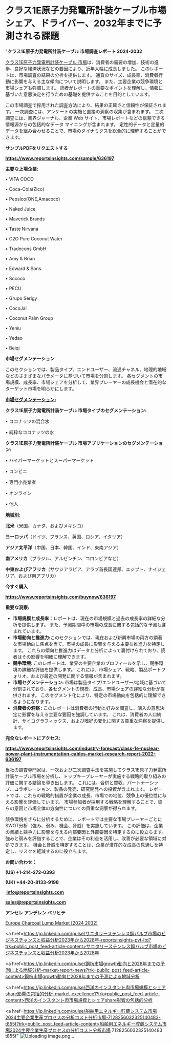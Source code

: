 # クラス1E原子力発電所計装ケーブル市場シェア、ドライバー、2032年までに予測される課題

"<strong>クラス1E原子力発電所計装ケーブル 市場調査レポート 2024-2032</strong>

<a href=https://www.reportsinsights.com/sample/636197>クラス1E原子力発電所計装ケーブル 市場</a>は、消費者の需要の増加、技術の進歩、良好な経済状況などの要因により、近年大幅に成長しました。 このレポートは、市場調査の結果の分析を提供します。 通貨のサイズ、成長率、消費者行動に影響を与える主な傾向について説明します。 また、主要企業の競争環境と市場シェアも強調します。 読者がレポートの重要なポイントを理解し、情報に基づいた意思決定を行うための基礎を提供することを目的としています。

この市場調査で採用された調査方法により、結果の正確さと信頼性が保証されます。 一次調査には、アンケートの実施と直接の洞察の収集が含まれます。 二次調査には、業界ジャーナル、企業 Web サイト、市場レポートなどの信頼できる情報源からの包括的なデータ マイニングが含まれます。 定性的データと定量的データを組み合わせることで、市場のダイナミクスを総合的に理解することができます。

<strong><b>サンプルPDFをリクエストする</b></strong>

<a href=https://www.reportsinsights.com/sample/636197><strong><u>https://www.reportsinsights.com/sample/636197</u></strong></a>

<strong>主要な上場企業:</strong>

• VITA COCO

• Coca-Cola(Zico)

• Pepsico(ONE,Amacoco)

• Naked Juice

• Maverick Brands

• Taste Nirvana

• C2O Pure Coconut Water

• Tradecons GmbH

• Amy & Brian

• Edward & Sons

• Sococo

• PECU

• Grupo Serigy

• CocoJal

• Coconut Palm Group

• Yeniu

• Yedao

• Beiqi

<strong>市場セグメンテーション</strong>

このセクションでは、製品タイプ、エンドユーザー、流通チャネル、地理的地域などのさまざまなパラメータに基づいて市場を分割します。 各セグメントの市場規模、成長率、市場シェアを分析して、業界プレーヤーの成長機会と潜在的なターゲット市場を明らかにします。

<strong><u>市場セグメンテーション</u></strong><strong><u>:</u></strong>

<strong>クラス1E原子力発電所計装ケーブル 市場タイプのセグメンテーション:</strong>

• ココナッツの混合水

• 純粋なココナッツの水

<strong>クラス1E原子力発電所計装ケーブル 市場アプリケーションのセグメンテーション:</strong>

• ハイパーマーケットとスーパーマーケット

• コンビニ

• 専門小売業者

• オンライン

• 他人

<strong><u>地域別</u></strong><strong><u>:</u></strong>

<strong>北米</strong>（米国、カナダ、およびメキシコ）

<strong>ヨーロッパ</strong>（ドイツ、フランス、英国、ロシア、イタリア）

<strong>アジア太平洋</strong>（中国、日本、韓国、インド、東南アジア）

<strong>南アメリカ</strong>（ブラジル、アルゼンチン、コロンビアなど）

<strong>中東およびアフリカ</strong>（サウジアラビア、アラブ首長国連邦、エジプト、ナイジェリア、および南アフリカ）

<strong>今すぐ購入</strong>

<a href=https://www.reportsinsights.com/buynow/636197><strong><u>https://www.reportsinsights.com/buynow/636197</u></strong></a>

<strong>重要な洞察:</strong>
<ul>
  <li><strong>市場規模と成長率：</strong>レポートは、現在の市場規模と過去の成長率の詳細な分析を提供します。 また、予測期間中の市場の成長に関する包括的な予測も含まれています。</li>
  <li><strong>市場動向と推進力:</strong>このセクションでは、現在および新興市場の両方の顕著な市場動向に焦点を当て、市場の成長に影響を与える主要な推進力を特定します。 これらの傾向と推進力はデータと分析によって裏付けられており、読者はその影響を明確に理解できます。</li>
  <li><strong>競争環境</strong>: このレポートは、業界の主要企業のプロフィールを示し、競争環境の詳細な評価を提供します。 これには、市場シェア、戦略、製品ポートフォリオ、および最近の開発に関する情報が含まれます。</li>
  <li><strong>市場セグメンテーション: </strong>市場は製品タイプ/エンドユーザー/地域に基づいて分割されており、各セグメントの規模、成長、市場シェアの詳細な分析が提供されます。 このセグメント化により、特定の市場動向を包括的に理解できるようになります。</li>
  <li><strong>消費者の洞察 : </strong>このレポートは消費者の行動と好みを調査し、購入の意思決定に影響を与える主要な要因を強調しています。 これは、消費者の人口統計、サイコグラフィックス、および嗜好の変化に関する貴重な洞察を提供します。</li>
</ul>
<strong>完全なレポートにアクセス:</strong>

<a href=https://www.reportsinsights.com/industry-forecast/class-1e-nuclear-power-plant-instrumentation-cables-market-research-report-2022-636197><strong><u><b>https://www.reportsinsights.com/industry-forecast/class-1e-nuclear-power-plant-instrumentation-cables-market-research-report-2022-636197</b></u></strong></a>

当社の調査専門家は、一次および二次調査手法を実施してクラス1E原子力発電所計装ケーブル市場を分析し、トップキープレーヤーが実施する戦略的取り組みの評価に関する結論を導き出します。 これには、合併と買収、パートナーシップ、コラボレーション、製品の発売、研究開発への投資が含まれます。 レポートでは、これらの戦略的措置が企業の成長、市場での地位、競争上の優位性に与える影響を評価しています。 市場参加者が採用する戦略を理解することで、彼らの意図と市場全体の方向性についての貴重な洞察が得られます。

競争環境をさらに分析するために、レポートでは主要な市場プレーヤーごとにSWOT分析（強み、弱み、機会、脅威）を実施しています。 この評価は、企業の業績と競争力に影響を与える内部要因と外部要因を特定するのに役立ちます。 強みと弱みを評価することで、企業はその利点を活用し、改善が必要な領域に対処できます。 機会と脅威を特定することは、企業が潜在的な成長の見通しを特定し、リスクを軽減するのに役立ちます。

<strong>お問い合わせ：</strong>

<strong>(US) +1-214-272-0393</strong>

<strong>(UK) +44-20-8133-9198</strong>

<strong> </strong><a href=info@reportsinsights.com><strong><u>info@reportsinsights.com</u></strong></a>

<a href=sales@reportsinsights.com><strong><u>sales@reportsinsights.com</u></strong></a>

<strong>アンセレ アンデレン ベリヒテ</strong>

<a href=https://www.linkedin.com/pulse/europe-charcoal-lump-market-in-depth-analysis-olbhf/>Europe Charcoal Lump Market [2024 2032]</a>

<a href=https://jp.linkedin.com/pulse/サニタリーステンレス鋼バルブ市場のビジネスチャンスと収益分析2023年から2028年-reportsinsights-pvt-ltd?trk=public_post_feed-article-content>サニタリーステンレス鋼バルブ市場のビジネスチャンスと収益分析2023年から2028年</a>

<a href=https://jp.linkedin.com/pulse/鋼杭市場growth動向と2028年までの予測による地域分析-market-report-news?trk=public_post_feed-article-content>鋼杭市場growth動向と2028年までの予測による地域分析</a>

<a href=https://jp.linkedin.com/pulse/西洋のインスタント肉市場規模とシェアshare影響の包括的分析-market-excellence1?trk=public_post_feed-article-content>西洋のインスタント肉市場規模とシェアshare影響の包括的分析</a>

<a href=https://jp.linkedin.com/pulse/船舶用エネルギー貯蔵システム市場2024主要企業生産プロセスの分析コスト分析市場-7128256032325140483-t855f?trk=public_post_feed-article-content>船舶用エネルギー貯蔵システム市場2024主要企業生産プロセスの分析コスト分析市場 7128256032325140483 t855f</a>"
![Uploading image.png…]()
